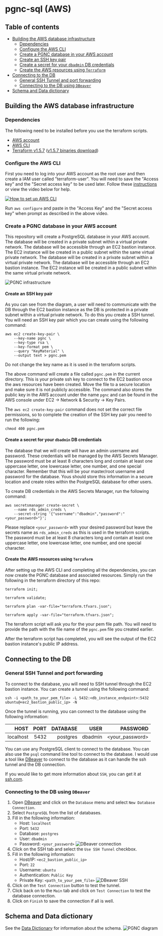 # pgnc-sql (AWS)
## Table of contents
  * [Building the AWS database infrastructure](#building-the-aws-database-infrastructure)
    * [Dependencies](#dependencies)
    * [Configure the AWS CLI](#configure-the-aws-cli)
    * [Create a PGNC database in your AWS account](#create-a-pgnc-database-in-your-aws-account)
    * [Create an SSH key pair](#create-an-ssh-key-pair)
    * [Create a secret for your `dbadmin` DB credentials](#create-a-secret-for-your-dbadmin-db-credentials)
    * [Create the AWS resources using `Terraform`](#create-the-aws-resources-using-terraform)
  * [Connecting to the DB](#connecting-to-the-db)
    * [General SSH Tunnel and port forwarding](#general_ssh_tunnel_and_port_forwarding)
    * [Connecting to the DB using `DBeaver`](#connecting_to_the_db_using_dbeaver)
  * [Schema and Data dictionary](#schema-and-data-dictionary)

## Building the AWS database infrastructure

### Dependencies

The following need to be installed before you use the terraform scripts.
  * [AWS account][1]
  * [AWS CLI][3]
  * [Terraform v1.5.7][4] ([v1.5.7 binaries download][5])

### Configure the AWS CLI

First you need to log into your AWS account as the root user and then create a IAM user called "terraform-user". You will need to save the "Access key" and the "Secret access key" to be used later. Follow these [instructions][2] or view the video below for help.

[![How to set up AWS CLI](http://img.youtube.com/vi/cf9mI3eVf2U/0.jpg)](http://www.youtube.com/shorts/cf9mI3eVf2U)

Run `aws configure` and paste in the "Access Key" and the "Secret access key" when prompt as described in the above video.

### Create a PGNC database in your AWS account

This repository will create a PostgreSQL database in your AWS account. The database will be created in a private subnet within a virtual private network. The database will be accessible through an EC2 bastion instance. The EC2 instance will be created in a public subnet within the same virtual private network. The database will be created in a private subnet within a virtual private network. The database will be accessible through an EC2 bastion instance. The EC2 instance will be created in a public subnet within the same virtual private network.

![PGNC infrastructure](./aws_infra.svg)

#### Create an SSH key pair

As you can see from the diagram, a user will need to communicate with the DB through the EC2 bastion instance as the DB is protected in a private subnet within a virtual private network. To do this you create a SSH tunnel. You will need an SSH key pair which you can create using the following command:

```shell
aws ec2 create-key-pair \
    --key-name pgnc \
    --key-type rsa \
    --key-format pem \
    --query "KeyMaterial" \
    --output text > pgnc.pem
```

Do not change the key name as it is used in the terraform scripts.

The above command will create a file called `pgnc.pem` in the current directory. This is your private ssh key to connect to the EC2 bastion once the aws resources have been created. Move the file to a secure location and make sure it is not publicly accessible. The command also stores the public key in the AWS account under the name `pgnc` and can be found in the AWS console under EC2 -> Network & Security -> Key Pairs.

The `aws ec2 create-key-pair` command does not set the correct file permissions, so to complete the creation of the SSH key pair you need to run the following:
```shell
chmod 400 pgnc.pem
```

#### Create a secret for your `dbadmin` DB credentials 

The database that we will create will have an admin username and password. These credentials will be managed by the AWS Secrets Manager. The password must be at least 8 characters long and contain at least one uppercase letter, one lowercase letter, one number, and one special character. Remember that this will be your master/root username and password for the database. Yous should store this information in a secure location and create roles within the PostgreSQL database for other users.

To create DB credentials in the AWS Secrets Manager, run the following command:

```shell
aws secretsmanager create-secret \
    --name rds_admin_creds \
    --secret-string '{"username":"dbadmin","password":"<your_password>"}';
```

Please replace `<your_password>` with your desired password but leave the secrets name as `rds_admin_creds` as this is used in the terraform scripts. The password must be at least 8 characters long and contain at least one uppercase letter, one lowercase letter, one number, and one special character.

#### Create the AWS resources using `Terraform`

After setting up the AWS CLI and completing all the dependencies, you can now create the PGNC database and associated resources. Simply run the following in the terraform directory of this repo:
```shell
terraform init;
```
```shell
terraform validate;
```
```shell
terraform plan -var-file="terraform.tfvars.json";
```
```shell
terraform apply -var-file="terraform.tfvars.json";
```

The terraform script will ask you for the your pem file path. You will need to provide the path with the file name of the `pgnc.pem` file you created earlier.

After the terraform script has completed, you will see the output of the EC2 bastion instance's public IP address.

## Connecting to the DB

### General SSH Tunnel and port forwarding
To connect to the database, you will need to SSH tunnel through the EC2 bastion instance. You can create a tunnel using the following command:
```shell
ssh -i <path_to_your_pem_file> -L 5432:<db_instance_endpoint>:5432 ubuntu@<ec2_bastion_public_ip> -N
```
Once the tunnel is running, you can connect to the database using the following information:

|    HOST   | PORT | DATABASE |  USER   |     PASSWORD    |
|----------:|-----:|---------:|--------:|----------------:|
| localhost | 5432 | postgres | dbadmin | <your_password> |

You can use any PostgreSQL client to connect to the database. You can also use the `psql` command line tool to connect to the database. I would use a tool like [DBeaver][7] to connect to the database as it can handle the ssh tunnel and the DB connection.

If you would like to get more information about `SSH`, you can get it at [ssh.com][6].

### Connecting to the DB using `DBeaver`

1. Open [DBeaver][7] and click on the `Database` menu and select `New Database Connection`.
2. Select `PostgreSQL` from the list of databases.
3. Fill in the following information:
   * Host: `localhost`
   * Port: `5432`
   * Database: `postgres`
   * User: `dbadmin`
   * Password: `<your_password>`
     ![DBeaver connection](dbeaver-dbconn.png)
4. Click on the SSH tab and select the `Use SSH Tunnel` checkbox.
5. Fill in the following information:
   * Host/IP: `<ec2_bastion_public_ip>`
   * Port: `22`
   * Username: `ubuntu`
   * Authentication: `Public Key`
   * Private Key: `<path_to_your_pem_file>`
     ![DBeaver SSH](dbeaver-ssh.png)
6. Click on the `Test Connection` button to test the tunnel.
7. Click back on to the `Main` tab and click on `Test Connection` to test the database connection.
8. Click on `Finish` to save the connection if all is well.


## Schema and Data dictionary

See the [Data Dictionary](pgnc_20240624172110.pdf) for information about the schema.
![PGNC diagram](https://raw.githubusercontent.com/HGNC/pgnc_db_schema/e182f64a03569cd94f8e9cdbda40f3eeefd0f5bf/pgnc-diagram.svg)

[1]: https://aws.amazon.com
[2]: https://kloudle.com/academy/how-to-create-an-iam-admin-user-in-aws/
[3]: https://docs.aws.amazon.com/cli/latest/userguide/getting-started-install.html
[4]: https://developer.hashicorp.com/terraform/tutorials/aws-get-started/install-cli
[5]: https://releases.hashicorp.com/terraform/1.5.7
[6]: https://www.ssh.com/academy/ssh
[7]: https://dbeaver.io/

